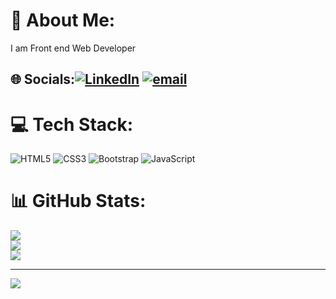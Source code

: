 # 💫 About Me:
I am Front end Web Developer


## 🌐 Socials:[![LinkedIn](https://img.shields.io/badge/LinkedIn-%230077B5.svg?logo=linkedin&logoColor=white)](https://linkedin.com/in/https://www.linkedin.com/in/nasar-ahmad-sadid-07b349352)  [![email](https://img.shields.io/badge/Email-D14836?logo=gmail&logoColor=white)](mailto:sadidnasarahmad20@gmail.com) 

# 💻 Tech Stack:
![HTML5](https://img.shields.io/badge/html5-%23E34F26.svg?style=for-the-badge&logo=html5&logoColor=white) ![CSS3](https://img.shields.io/badge/css3-%231572B6.svg?style=for-the-badge&logo=css3&logoColor=white) ![Bootstrap](https://img.shields.io/badge/bootstrap-%238511FA.svg?style=for-the-badge&logo=bootstrap&logoColor=white) ![JavaScript](https://img.shields.io/badge/javascript-%23323330.svg?style=for-the-badge&logo=javascript&logoColor=%23F7DF1E)
# 📊 GitHub Stats:
![](https://github-readme-stats.vercel.app/api?username=NasarAhmadSadid20&theme=dark&hide_border=false&include_all_commits=false&count_private=false)<br/>
![](https://nirzak-streak-stats.vercel.app/?user=NasarAhmadSadid20&theme=dark&hide_border=false)<br/>
![](https://github-readme-stats.vercel.app/api/top-langs/?username=NasarAhmadSadid20&theme=dark&hide_border=false&include_all_commits=false&count_private=false&layout=compact)

---
[![](https://visitcount.itsvg.in/api?id=NasarAhmadSadid20&icon=0&color=0)](https://visitcount.itsvg.in)

<!-- Proudly created with GPRM ( https://gprm.itsvg.in ) -->
